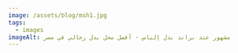 ```yaml
---
image: /assets/blog/msh1.jpg
tags:
  - images
imageAlt: مشهور عند براند بدل إلياس - أفضل محل بدل رجالي في مصر
---
```

